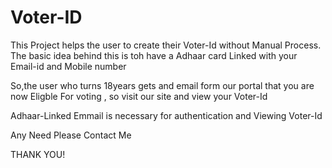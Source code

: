 # Voter-ID

This Project helps the user to create their Voter-Id without Manual Process. The basic idea behind this is toh have a Adhaar card Linked with your Email-id and Mobile number

So,the user who turns 18years gets and email form our portal that you are now Eligble For voting , so visit our site and view your Voter-Id

Adhaar-Linked Emmail is necessary for authentication and Viewing Voter-Id



Any Need Please Contact Me





THANK YOU!
